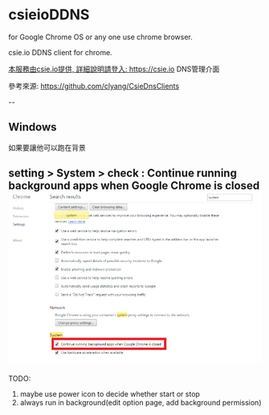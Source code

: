 <h1>csieioDDNS </h1>

for Google Chrome OS or any one use chrome browser.

csie.io DDNS client for chrome.

<a href="https://csie.io">本服務由csie.io提供, 詳細說明請登入: https://csie.io DNS管理介面</a>

參考來源: <a href="https://github.com/clyang/CsieDnsClients">https://github.com/clyang/CsieDnsClients</a>

--
<h2>Windows</h2>

如果要讓他可以跑在背景

setting > System > check : Continue running background apps when Google Chrome is closed
![allow run in background](https://raw.githubusercontent.com/xiantank/csieioDDNS/master/img/readme_background.png)
--
TODO:

1. maybe use power icon to decide whether start or stop
2. always run in background(edit option page, add background permission)
